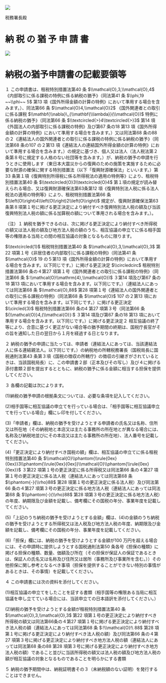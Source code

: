 ![](https://www.nta.go.jp/tmp/2c90946a-3f62-46fc-9250-3cc8bd1cce6d/images/f969cf54508c9df492d89e8f3d976bd01129bd6167532c07e68d2b4177316021.jpg)

税務署長殿

# 納 税 の 猶 予 申 請 書

![](https://www.nta.go.jp/tmp/2c90946a-3f62-46fc-9250-3cc8bd1cce6d/images/8936d97acb628cba0c36f36bbc17c2dec6916673bdf4bf206859f6d2769e203e.jpg)

# 納税の猶予申請書の記載要領等

１ この申請書は、租税特別措置法第40 条 $\\mathcal{O},3,\\mathcal{O},4$ 《内部取引に係る課税の特例に係る納税の猶予》（同法第41 条 $\\phi,19 ~~\\phi~~ 5$ 第13 項《国外所得金額の計算の特例》において準用する場合を含みます。）、同法第66 条 $\\mathcal{O}4,\\mathcal{O}2$ 《国外関連者との取引に係る課税 $\\mathbf{\\nabla}\_{\\mathbf{\\lambda}}(\\mathcal{O})$ 特例に係る納税の猶予》（同法第66 条 $\\textcircled{>}4\\textcircled{>}3$ 第14 項《外国法人の内部取引に係る課税の特例》及び第67 条の18 第13 項《国外所得金額の計算の特例》において準用する場合を含みます。）又は同法第68 条の88 の２《連結法人の国外関連者との取引に係る課税の特例に係る納税の猶予》（同法第68 条の107 の２第13 項《連結法人の連結国外所得金額の計算の特例》において準用する場合を含みます。）の規定に基づき、個人又は法人（法人税法第２条第８号に規定する人格のない社団等を含みます。）が、納税の猶予の申請を行うときに使用します（東日本大震災からの復興のための施策を実施するために必要な財源の確保に関する特別措置法（以下「復興財源確保法」といいます。）第33 条第１項《復興特別所得税に係る所得税法の適用の特例等》により、租税特別措置法第40 条 $\\textcircled{O}3\\textcircled{O}4$ 第１項の規定が読み替えられる場合、又は復興財源確保法第63条第12 項《復興特別法人税に係る法人税法の適用の特例等》により、租税特別措置法第66 条 $\\left(O\\right)4\\left(O\\right)2\\left(O\\right)$ 規定が、復興財源確保法第63 条第８項第１号に掲げる更正決定により納付すべき復興特別法人税の額及び当該復興特別法人税の額に係る加算税の額について準用される場合を含みます。）。

（注）１ 納税を猶予できるのは、次に掲げる更正決定により納付すべき所得税の額又は法人税の額及び地方法人税の額のうち、相互協議の申立てに係る相手国等の権限ある当局との間の相互協議の対象となるものに限ります。

$\\textcircled{1}$ 租税特別措置法第40 条 $\\mathcal{O},3,\\mathcal{O},3$ 第22 項第１号《非居住者の内部取引に係る課税の特例》（同法第41 条 $\\mathcal{O}$ 19 の５第13 項《国外所得金額の計算の特例》において準用する場合を含みます。以下同じです。）に掲げる更正決定 $\\circledcirc$ 租税特別措置法第66 条の４第27 項第１号《国外関連者との取引に係る課税の特例》（同法第66 条 $:\\mathcal{O}\\mathrm{4},\\mathcal{O})$ ３第14 項及び第67 条の18 第13 項において準用する場合を含みます。以下同じです。）（連結法人にあっては同法第68 条 $\\mathcal{O},88$ 第28 項第１号《連結法人の国外関連者との取引に係る課税の特例》（同法第68 条 $\\mathcal{O}$ 107 の２第13 項において準用する場合を含みます。以下同じです。）に掲げる更正決定 $\\circled{3}$ 租税特別措置法第66 条の4 第27 項第３号（同法第66 条 ${\\mathcal{O}}4,{\\mathcal{O}}:$ ３第14 項及び第67 条の18 第13 項において準用する場合を含みます。以下同じです。）に掲げる更正決定２ 相互協議の終了等により、合意に基づく更正がない場合等の猶予期間の終期は、国税庁長官がその旨を通知した日の翌日から１月を経過する日となります。

２ 納税の猶予の申請に当たっては、申請者（連結法人にあっては、当該連結法人に係る連結親法人。以下同じです。）の納税地の所轄税務署長（国税局長に国税通則法第43 条第３項《国税の徴収の所轄庁》の徴収の引継ぎがされているときは、当該国税局長）に、この申請書２部（正本及びその写し）及び４に掲げる添付書類２部を提出するとともに、納税の猶予に係る金額に相当する担保を提供してください。

３ 各欄の記載は次によります。

(1)納税の猶予申請の根拠条文については、必要な条項を記入してください。

(2)相手国等に相互協議の申立てを行っている場合は、「相手国等に相互協議申立てを行っている場合」欄にレ印を付してください。

(3)「申請者」欄は、納税の猶予を受けようとする申請者の氏名又は名称、住所又は所在地（その納税地と本店又は主たる事務所の所在地とが異なる場合には、名称及び納税地並びにその本店又は主たる事務所の所在地）、法人番号を記載してください。

(4)「更正決定により納付すべき国税の額」欄は、相互協議の申立てに係る租税特別措置法第40 条 $\\mathcal{O}\\phantom{\\rule{0ex}{0ex}}3\\phantom{\\rule{0ex}{0ex}}\\mathcal{O}\\phantom{\\rule{0ex}{0ex}}$ ３第22 項第１号の更正決定に係る所得税又は同法第66 条の４第27 項第１号の更正決定に係る法人税（連結法人にあっては同法第68 条 $\\phantom{-}{\\rho}88$ 第28 項第１号の更正決定に係る法人税）及び同法第66 条の４第27 項第３号の更正決定に係る地方法人税（連結法人にあっては同法第68 条 $\\phantom{-}{\\rho}88$ 第28 項第３号の更正決定に係る地方法人税）の年度、納期限及び金額を記載し、備考欄にその国税の年分、事業年度を記載してください。

(5)「上記のうち納税の猶予を受けようとする金額」欄は、(4)の金額のうち納税の猶予を受けようとする所得税又は法人税及び地方法人税の年度、納期限及び金額を記載し、備考欄にその国税の年分、事業年度を記載してください。

(6)「担保」欄には、納税の猶予を受けようとする金額が100 万円を超える場合には、その申請時に提供しようとする国税通則法第50 条各号《担保の種類》に掲げる担保の種類、数量、価額及び所在（その担保が保証人の保証であるときは、保証人の氏名又は名称及び住所又は居所（事務所及び事業所を含む。））その他担保に関し参考となるべき事項（担保を提供することができない特別の事情があるときは、その事情）を記載してください。

４ この申請書には次の資料を添付してください。

(1)相互協議の申立てをしたことを証する書類（相手国等の権限ある当局に相互協議を申し立てている場合には、当該申立ての日本語訳を添付してください。）

(2)納税の猶予を受けようとする金額が租税特別措置法第40 条 $\\mathcal{O},3,\\mathcal{O},3$ 第22 項第１号の更正決定により納付すべき所得税の額又は同法第66条の４第27 項第１号に掲げる更正決定により納付すべき法人税の額（連結法人にあっては同法第68 条 $:!\\mathcal{O}!\ 88$ 第28 項第１号に掲げる更正決定により納付すべき法人税の額）及び同法第66 条の４第27 項第３号に掲げる更正決定により納付すべき地方法人税の額（連結法人にあっては同法第68 条の88 第28 項第３号に掲げる更正決定により納付すべき地方法人税の額）であること並びに当該所得税の額又は法人税の額及び地方法人税の額が相互協議の対象となるものであることを明らかにする書類

５ 納税の猶予期間中は、納税証明書その３（未納税額のない証明）を発行することはできません。